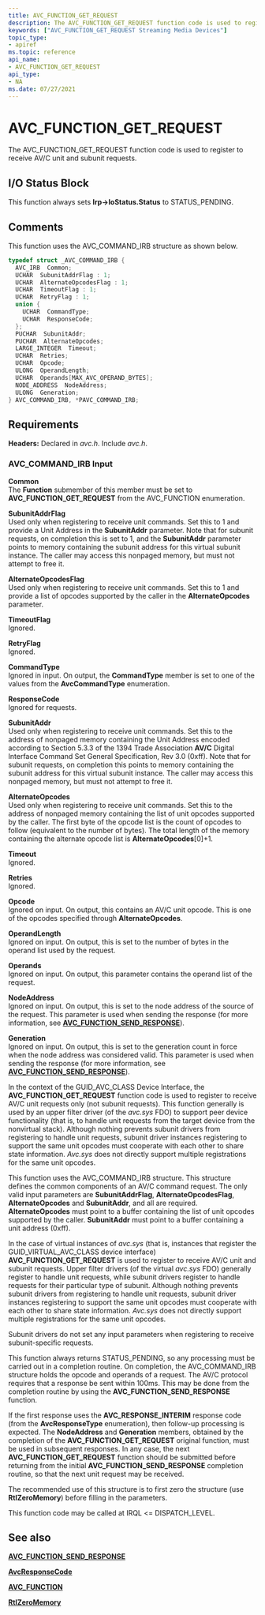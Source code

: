```yaml
---
title: AVC_FUNCTION_GET_REQUEST
description: The AVC_FUNCTION_GET_REQUEST function code is used to register to receive AV/C unit and subunit requests.
keywords: ["AVC_FUNCTION_GET_REQUEST Streaming Media Devices"]
topic_type:
- apiref
ms.topic: reference
api_name:
- AVC_FUNCTION_GET_REQUEST
api_type:
- NA
ms.date: 07/27/2021
---
```


# AVC_FUNCTION_GET_REQUEST

The AVC_FUNCTION_GET_REQUEST function code is used to register to receive AV/C unit and subunit requests.

## I/O Status Block

This function always sets **Irp->IoStatus.Status** to STATUS_PENDING.

## Comments

This function uses the AVC_COMMAND_IRB structure as shown below.

```cpp
typedef struct _AVC_COMMAND_IRB {
  AVC_IRB  Common;
  UCHAR  SubunitAddrFlag : 1;
  UCHAR  AlternateOpcodesFlag : 1;
  UCHAR  TimeoutFlag : 1;
  UCHAR  RetryFlag : 1;
  union {
    UCHAR  CommandType;
    UCHAR  ResponseCode;
  };
  PUCHAR  SubunitAddr;
  PUCHAR  AlternateOpcodes;
  LARGE_INTEGER  Timeout;
  UCHAR  Retries;
  UCHAR  Opcode;
  ULONG  OperandLength;
  UCHAR  Operands[MAX_AVC_OPERAND_BYTES];
  NODE_ADDRESS  NodeAddress;
  ULONG  Generation;
} AVC_COMMAND_IRB, *PAVC_COMMAND_IRB;
```

## Requirements

**Headers:** Declared in *avc.h*. Include *avc.h*.

### AVC_COMMAND_IRB Input

**Common**  
The **Function** submember of this member must be set to **AVC_FUNCTION_GET_REQUEST** from the AVC_FUNCTION enumeration.

**SubunitAddrFlag**  
Used only when registering to receive unit commands. Set this to 1 and provide a Unit Address in the **SubunitAddr** parameter. Note that for subunit requests, on completion this is set to 1, and the **SubunitAddr** parameter points to memory containing the subunit address for this virtual subunit instance. The caller may access this nonpaged memory, but must not attempt to free it.

**AlternateOpcodesFlag**  
Used only when registering to receive unit commands. Set this to 1 and provide a list of opcodes supported by the caller in the **AlternateOpcodes** parameter.

**TimeoutFlag**  
Ignored.

**RetryFlag**  
Ignored.

**CommandType**  
Ignored in input. On output, the **CommandType** member is set to one of the values from the **AvcCommandType** enumeration.

**ResponseCode**  
Ignored for requests.

**SubunitAddr**  
Used only when registering to receive unit commands. Set this to the address of nonpaged memory containing the Unit Address encoded according to Section 5.3.3 of the 1394 Trade Association **AV/C** Digital Interface Command Set General Specification, Rev 3.0 (0xff). Note that for subunit requests, on completion this points to memory containing the subunit address for this virtual subunit instance. The caller may access this nonpaged memory, but must not attempt to free it.

**AlternateOpcodes**  
Used only when registering to receive unit commands. Set this to the address of nonpaged memory containing the list of unit opcodes supported by the caller. The first byte of the opcode list is the count of opcodes to follow (equivalent to the number of bytes). The total length of the memory containing the alternate opcode list is **AlternateOpcodes**\[0\]+1.

**Timeout**  
Ignored.

**Retries**  
Ignored.

**Opcode**  
Ignored on input. On output, this contains an AV/C unit opcode. This is one of the opcodes specified through **AlternateOpcodes**.

**OperandLength**  
Ignored on input. On output, this is set to the number of bytes in the operand list used by the request.

**Operands**  
Ignored on input. On output, this parameter contains the operand list of the request.

**NodeAddress**  
Ignored on input. On output, this is set to the node address of the source of the request. This parameter is used when sending the response (for more information, see [**AVC_FUNCTION_SEND_RESPONSE**](avc-function-send-response.md)).

**Generation**  
Ignored on input. On output, this is set to the generation count in force when the node address was considered valid. This parameter is used when sending the response (for more information, see [**AVC_FUNCTION_SEND_RESPONSE**](avc-function-send-response.md)).

In the context of the GUID_AVC_CLASS Device Interface, the **AVC_FUNCTION_GET_REQUEST** function code is used to register to receive AV/C unit requests only (not subunit requests). This function generally is used by an upper filter driver (of the *avc.sys* FDO) to support peer device functionality (that is, to handle unit requests from the target device from the nonvirtual stack). Although nothing prevents subunit drivers from registering to handle unit requests, subunit driver instances registering to support the same unit opcodes must cooperate with each other to share state information. *Avc.sys* does not directly support multiple registrations for the same unit opcodes.

This function uses the AVC_COMMAND_IRB structure. This structure defines the common components of an AV/C command request. The only valid input parameters are **SubunitAddrFlag**, **AlternateOpcodesFlag**, **AlternateOpcodes** and **SubunitAddr**, and all are required. **AlternateOpcodes** must point to a buffer containing the list of unit opcodes supported by the caller. **SubunitAddr** must point to a buffer containing a unit address (0xff).

In the case of virtual instances of *avc.sys* (that is, instances that register the GUID_VIRTUAL_AVC_CLASS device interface) **AVC_FUNCTION_GET_REQUEST** is used to register to receive AV/C unit and subunit requests. Upper filter drivers (of the virtual *avc.sys* FDO) generally register to handle unit requests, while subunit drivers register to handle requests for their particular type of subunit. Although nothing prevents subunit drivers from registering to handle unit requests, subunit driver instances registering to support the same unit opcodes must cooperate with each other to share state information. *Avc.sys* does not directly support multiple registrations for the same unit opcodes.

Subunit drivers do not set any input parameters when registering to receive subunit-specific requests.

This function always returns STATUS_PENDING, so any processing must be carried out in a completion routine. On completion, the AVC_COMMAND_IRB structure holds the opcode and operands of a request. The AV/C protocol requires that a response be sent within 100ms. This may be done from the completion routine by using the **AVC_FUNCTION_SEND_RESPONSE** function.

If the first response uses the **AVC_RESPONSE_INTERIM** response code (from the **AvcResponseType** enumeration), then follow-up processing is expected. The **NodeAddress** and **Generation** members, obtained by the completion of the **AVC_FUNCTION_GET_REQUEST** original function, must be used in subsequent responses. In any case, the next **AVC_FUNCTION_GET_REQUEST** function should be submitted before returning from the initial **AVC_FUNCTION_SEND_RESPONSE** completion routine, so that the next unit request may be received.

The recommended use of this structure is to first zero the structure (use **RtlZeroMemory**) before filling in the parameters.

This function code may be called at IRQL <= DISPATCH_LEVEL.

## See also

[**AVC_FUNCTION_SEND_RESPONSE**](avc-function-send-response.md)

[**AvcResponseCode**](/windows-hardware/drivers/ddi/avc/ne-avc-_tagavcresponsecode)

[**AVC_FUNCTION**](/windows-hardware/drivers/ddi/avc/ne-avc-_tagavc_function)

[**RtlZeroMemory**](/windows-hardware/drivers/ddi/wdm/nf-wdm-rtlzeromemory)
